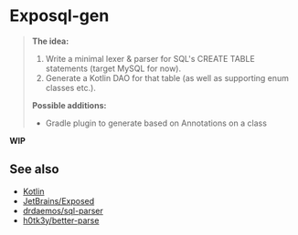 # Exposql-gen

> **The idea:**
> 1. Write a minimal lexer & parser for SQL's CREATE TABLE statements (target MySQL for now).
> 2. Generate a Kotlin DAO for that table (as well as supporting enum classes etc.).
> 
> **Possible additions:**
> - Gradle plugin to generate based on Annotations on a class

**WIP**

## See also

- [Kotlin](https://kotlinlang.org/)
- [JetBrains/Exposed](https://github.com/JetBrains/Exposed)
- [drdaemos/sql-parser](https://github.com/drdaemos/sql-parser)
- [h0tk3y/better-parse](https://github.com/h0tk3y/better-parse)
